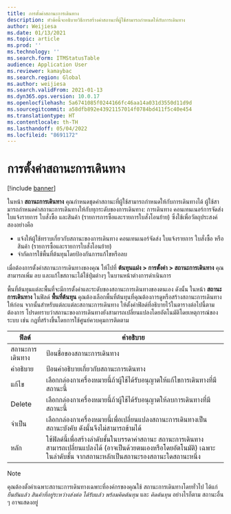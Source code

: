 ```yaml
---
title: การตั้งค่าสถานะการเดินทาง
description: หัวข้อนี้จะอธิบายวิธีการสร้างค่าสถานะที่ผู้ใช้สามารถกําหนดให้กับการเดินทาง
author: Weijiesa
ms.date: 01/13/2021
ms.topic: article
ms.prod: ''
ms.technology: ''
ms.search.form: ITMStatusTable
audience: Application User
ms.reviewer: kamaybac
ms.search.region: Global
ms.author: weijiesa
ms.search.validFrom: 2021-01-13
ms.dyn365.ops.version: 10.0.17
ms.openlocfilehash: 5a6741085f0244166fc46aa14a031d3550d11d9d
ms.sourcegitcommit: a58dfb892e43921157014f0784bd411f5c40e454
ms.translationtype: HT
ms.contentlocale: th-TH
ms.lasthandoff: 05/04/2022
ms.locfileid: "8691172"
---
```

# <a name="voyage-status-setup"></a>การตั้งค่าสถานะการเดินทาง

[!include [banner](../../includes/banner.md)]

ในหน้า **สถานะการเดินทาง** คุณกําหนดชุดค่าสถานะที่ผู้ใช้สามารถกําหนดให้กับการเดินทางได้ ผู้ใช้สามารถกําหนดค่าสถานะการเดินทางให้กับทุกระดับของการเดินทาง: การเดินทาง คอนเทนเนอร์การจัดส่ง ใบแจ้งรายการ ใบสั่งซื้อ และสินค้า (รายการการซื้อและรายการใบสั่งโอนย้าย) ซึ่งใช้เพื่อวัตถุประสงค์สองอย่างคือ

- แจ้งให้ผู้ใช้ทราบเกี่ยวกับสถานะของการเดินทาง คอนเทนเนอร์จัดส่ง ใบแจ้งรายการ ใบสั่งซื้อ หรือสินค้า (รายการซื้อและรายการใบสั่งโอนย้าย)
- จํากัดการใช้พื้นที่ต้นทุนโดยป้องกันการแก้ไขหรือลบ

เมื่อต้องการตั้งค่าสถานะการเดินทางของคุณ ให้ไปที่ **ต้นทุนแฝง \> การตั้งค่า \> สถานะการเดินทาง** คุณสามารถเพิ่ม ลบ และแก้ไขสถานะได้ใช้ปุ่มต่างๆ ในบานหน้าต่างการดำเนินการ

พื้นที่ต้นทุนแต่ละพื้นที่จะมีการตั้งค่าและระดับของสถานะการเดินทางของตนเอง ดังนั้น ในหน้า **สถานะการเดินทาง** ในฟิลด์ **พื้นที่ต้นทุน** คุณต้องเลือกพื้นที่ต้นทุนที่คุณต้องการดูหรือสร้างสถานะการเดินทางให้ก่อน จากนั้นสำหรับแต่ละแต่ละสถานะการเดินทาง ให้ตั้งค่าฟิลด์ที่อธิบายไว้ในตารางต่อไปนี้ตามต้องการ โปรดทราบว่าสถานะของการเดินทางยังสามารถเปลี่ยนแปลงโดยอัตโนมัติโดยเหตุการณ์ของระบบ เช่น กฎที่สร้างขึ้นโดยการใช้ศูนย์ควบคุมการติดตาม

| ฟิลด์ | คำอธิบาย |
|---|---|
| สถานะการเดินทาง | ป้อนชื่อของสถานะการเดินทาง |
| คำอธิบาย | ป้อนคำอธิบายเกี่ยวกับสถานะการเดินทาง |
| แก้ไข | เลือกกล่องกาเครื่องหมายนี้ถ้าผู้ใช้ได้รับอนุญาตให้แก้ไขการเดินทางที่มีสถานะนี้ |
| Delete | เลือกกล่องกาเครื่องหมายนี้ถ้าผู้ใช้ได้รับอนุญาตให้ลบการเดินทางที่มีสถานะนี้ |
| จำเป็น | เลือกกล่องกาเครื่องหมายนี้เพื่อเปลี่ยนแปลงสถานะการเดินทางเป็นสถานะบังคับ ดังนั้นจึงไม่สามารถข้ามได้ |
| หลัก | ใช้ฟิลด์นี้เพื่อสร้างลำดับชั้นในบรรดาค่าสถานะ สถานะการเดินทางสามารถเปลี่ยนแปลงได้ (อาจเป็นด้วยตนเองหรือโดยอัตโนมัติ) เฉพาะในลำดับชั้น จากสถานะหลักเป็นสถานะรองสถานะใดสถานะหนึ่ง

> [!NOTE]
> คุณต้องตั้งค่าเฉพาะสถานะการเดินทางเฉพาะที่องค์กรของคุณใช้ สถานะการเดินทางโดยทั่วไป ได้แก่ *ยืนยันแล้ว* *สินค้าที่อยู่ระหว่างส่งต่อ* *ได้รับแล้ว* *พร้อมคิดต้นทุน* และ *คิดต้นทุน* อย่างไรก็ตาม สถานะอื่น ๆ อาจแสดงอยู่
